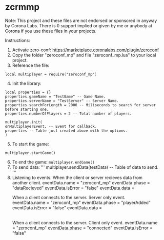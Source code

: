 # zcrmmp
Note:
This project and these files are not endorsed or sponsored in anyway by Corona Labs. There is 0 support implied or given by me or anybody at Corona if you use these files in your projects.

Instructions:
1. Activate zero-conf: https://marketplace.coronalabs.com/plugin/zeroconf
2. Copy the folder "zeroconf_mp" and file "zeroconf_mp.lua" to your local project.
3. Reference the file:
```
local multiplayer = require("zeroconf_mp")
```
4. Init the library:
```
local properties = {} 
properties.gameName = "TestGame" -- Game Name.
properties.serverName = "TestServer" -- Server Name.
properties.searchForLength = 2000 -- Miliseconds to search for server before starting one.
properties.numberOfPlayers = 2 -- Total number of players.

multiplayer.init(
onMultiplayerEvent, -- Event for callback.
properties -- Table just created above with the options.
)
```
5. To start the game:
```
multiplayer.startGame()
```
6. To end the game:
``
multiplayer.endGame() 
``
7. To send data:
'''
multiplayer.sendData(testData) -- Table of data to send.
'''
8. Listening to events.
When the client or server recieves data from another client.
eventData.name = "zeroconf_mp"
eventData.phase = "dataRecieved"
eventData.isError = "false"
eventData.data = <table with the data recieved>

When a client connects to the server. Server only event.
eventData.name = "zeroconf_mp"
eventData.phase = "playerAdded"
eventData.isError = "false"
eventData.data = <table of players>

When a client connects to the server. Client only event.
eventData.name = "zeroconf_mp"
eventData.phase = "connected"
eventData.isError = "false"
